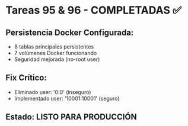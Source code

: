 # Tareas 95 & 96 - COMPLETADAS ✅

## Persistencia Docker Configurada:
- 8 tablas principales persistentes
- 7 volúmenes Docker funcionando  
- Seguridad mejorada (no-root user)

## Fix Crítico:
- Eliminado user: '0:0' (inseguro)
- Implementado user: '10001:10001' (seguro)

## Estado: LISTO PARA PRODUCCIÓN
